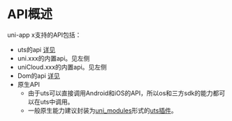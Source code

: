 # API概述

uni-app x支持的API包括：
- uts的api [详见](/uts/buildin-object-api/global.md)
- uni.xxx的内置api。见左侧
- uniCloud.xxx的内置api。见左侧
- Dom的api [详见](dom/README.md)
- 原生API
	* 由于uts可以直接调用Android和iOS的API，所以os和三方sdk的能力都可以在uts中调用。
	* 一般原生能力建议封装为[uni_modules](/plugin/uni_modules.md)形式的[uts插件](/plugin/uts-plugin.md)。